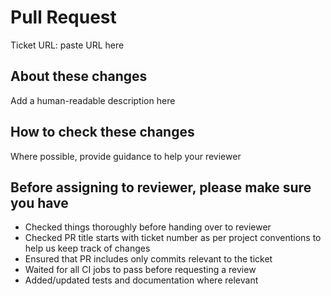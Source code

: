 # Pull Request

Ticket URL: paste URL here

## About these changes

Add a human-readable description here

## How to check these changes

Where possible, provide guidance to help your reviewer

## Before assigning to reviewer, please make sure you have

- Checked things thoroughly before handing over to reviewer
- Checked PR title starts with ticket number as per project conventions to help us keep track of changes
- Ensured that PR includes only commits relevant to the ticket
- Waited for all CI jobs to pass before requesting a review
- Added/updated tests and documentation where relevant

